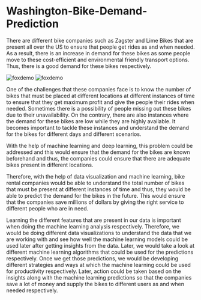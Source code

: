 # Washington-Bike-Demand-Prediction

There are different bike companies such as Zagster and Lime Bikes that are present all over the US to ensure that people get rides as and when needed. As a result, there is an increase in demand for these bikes as some people move to these cost-efficient and environmental friendly transport options. Thus, there is a good demand for these bikes respectively.

![foxdemo](https://upload.wikimedia.org/wikipedia/commons/5/54/Capital_Bikeshare_station_outside_Eastern_Market_Metro.jpg)
![foxdemo](https://cdn3.creativecirclemedia.com/liherald/original/1350078611_0a6b.jpg)

One of the challenges that these companies face is to know the number of bikes that must be placed at different locations at different instances of time to ensure that they get maximum profit and give the people their rides when needed. Sometimes there is a possibility of people missing out these bikes due to their unavailability. On the contrary, there are also instances where the demand for these bikes are low while they are highly available. It becomes important to tackle these instances and understand the demand for the bikes for different days and different scenarios. 

With the help of machine learning and deep learning, this problem could be addressed and this would ensure that the demand for the bikes are known beforehand and thus, the companies could ensure that there are adequate bikes present in different locations. 

Therefore, with the help of data visualization and machine learning, bike rental companies would be able to understand the total number of bikes that must be present at different instances of time and thus, they would be able to predict the demand for the bikes in the future. This would ensure that the companies save millions of dollars by giving the right service to different people who are in need. 

Learning the different features that are present in our data is important when doing the machine learning analysis respectively. Therefore, we would be doing different data visualizations to understand the data that we are working with and see how well the machine learning models could be used later after getting insights from the data. Later, we would take a look at different machine learning algorithms that could be used for the predictions respectively. Once we get those predictions, we would be developing different strategies and ways at which the machine learning could be used for productivity respectively. Later, action could be taken based on the insights along with the machine learning predictions so that the companies save a lot of money and supply the bikes to different users as and when needed respectively. 
